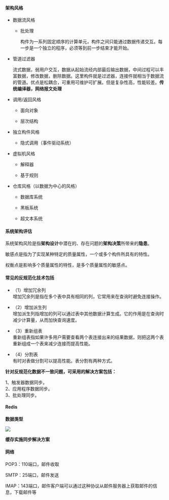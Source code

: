 #### 架构风格

- 数据流风格
  
  - 批处理
    
    构件为一系列固定顺序的计算单元，构件之间只能通过数据传递交互。每一步是一个独立的程序，必须等到前一步结束才能开始。
    
- 管道过滤器
  
  流式数据，弱用户交互，数据从起始流经内部最后输出数据，中间过程可以丰富数据，修改数据，删除数据。这里构件就是过滤器，连接件就相当于数据流的管道。优点是松耦合，可重用可维护可扩展。但是复杂性高，性能较差。**传统编译器，网络报文处理**
  
- 调用/返回风格
  
  - 面向对象
    
  - 层次结构
    
- 独立构件风格
  
  - 隐式调用（事件驱动系统）
- 虚拟机风格
  
  - 解释器
    
  - 基于规则
    
- 仓库风格（以数据为中心的风格）
  
  - 数据库系统
    
  - 黑板系统
    
  - 超文本系统

#### 系统架构评估

系统架构风险是指**架构设计**中潜在的、存在问题的**架构决策**所带来的**隐患**。

敏感点是指为了实现某种特定的质量属性，一个或多个构件所具有的特性。

权衡点是影响多个质量属性的特性，是多个质量属性的敏感点。

#### 常见的反规范化技术包括

- （1）增加冗余列  
  增加冗余列是指在多个表中具有相同的列，它常用来在查询时避免连接操作。
  
- （2）增加派生列  
  增加派生列指增加的列可以通过表中其他数据计算生成。它的作用是在查询时减少计算量，从而加快查询速度。
  
- （3）重新组表  
  重新组表指如果许多用户需要查看两个表连接出来的结果数据，则把这两个表重新组成一个表来减少连接而提高性能。
  
- （4）分割表  
  有时对表做分割可以提高性能。表分割有两种方式。
  

**针对反规范化数据不一致问题，可采用的解决方案包括：** 

1、触发器数据同步。  
2、应用程序数据同步。  
3、批处理同步。

#### Redis

**数据类型**

![](https://img.kuaiwenyun.com/images/shiti/2023-03/942/uXzLFKQUH6.png)

**缓存实施同步解决方案**

#### 网络

POP3：110端口，邮件收取

SMTP：25端口，邮件发送

IMAP：143端口，邮件客户端可以通过这种协议从邮件服务器上获取邮件的信息，下载邮件等
